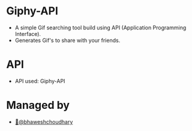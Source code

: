 # Giphy-API
- A simple Gif searching tool build using API (Application Programming Interface).
- Generates Gif's to share with your friends.
# API
- API used: Giphy-API
# Managed by
- [🚀@bhaweshchoudhary](https://github.com/bhaweshchoudhary/)
